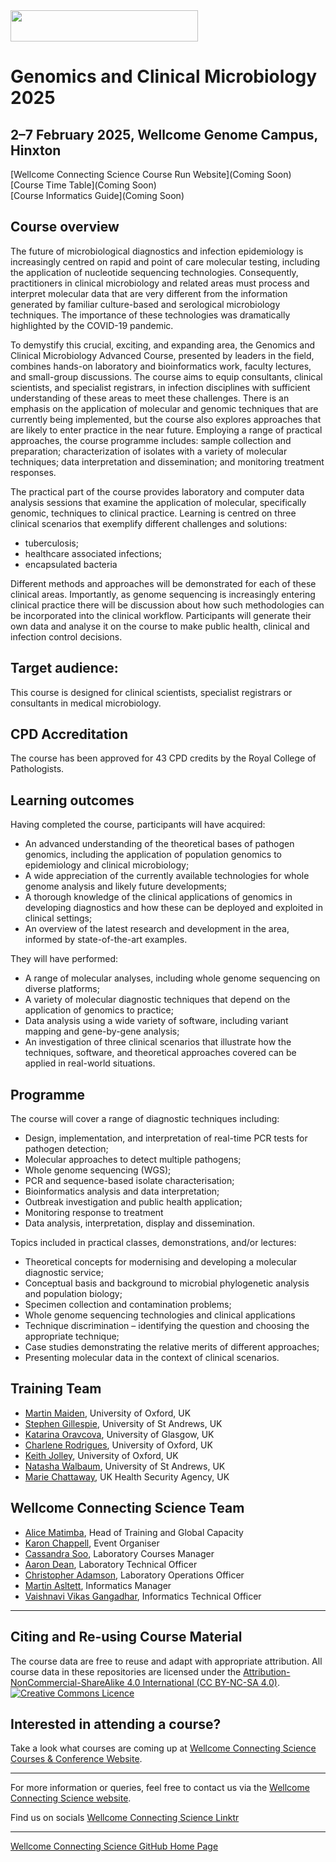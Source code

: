 
<img src="https://coursesandconferences.wellcomeconnectingscience.org/wp-content/themes/wcc_courses_and_conferences/dist/assets/svg/logo.svg" width="300" height="50"> 

# Genomics and Clinical Microbiology 2025

## 2–7 February 2025, Wellcome Genome Campus, Hinxton

[Wellcome Connecting Science Course Run Website](Coming Soon) <br /> 
[Course Time Table](Coming Soon) <br /> 
[Course Informatics Guide](Coming Soon)

## Course overview

The future of microbiological diagnostics and infection epidemiology is increasingly centred on rapid and point of care molecular testing, including the application of nucleotide sequencing technologies. Consequently, practitioners in clinical microbiology and related areas must process and interpret molecular data that are very different from the information generated by familiar culture-based and serological microbiology techniques.  The importance of these technologies was dramatically highlighted by the COVID-19 pandemic.

To demystify this crucial, exciting, and expanding area, the Genomics and Clinical Microbiology Advanced Course, presented by leaders in the field, combines hands-on laboratory and bioinformatics work, faculty lectures, and small-group discussions. The course aims to equip consultants, clinical scientists, and specialist registrars, in infection disciplines with sufficient understanding of these areas to meet these challenges. There is an emphasis on the application of molecular and genomic techniques that are currently being implemented, but the course also explores approaches that are likely to enter practice in the near future.  Employing a range of practical approaches, the course programme includes: sample collection and preparation; characterization of isolates with a variety of molecular techniques; data interpretation and dissemination; and monitoring treatment responses.

The practical part of the course provides laboratory and computer data analysis sessions that examine the application of molecular, specifically genomic, techniques to clinical practice.  Learning is centred on three clinical scenarios that exemplify different challenges and solutions:

  - tuberculosis;
  - healthcare associated infections;
  - encapsulated bacteria

Different methods and approaches will be demonstrated for each of these clinical areas.  Importantly, as genome sequencing is increasingly entering clinical practice there will be discussion about how such methodologies can be incorporated into the clinical workflow.  Participants will generate their own data and analyse it on the course to make public health, clinical and infection control decisions.

## Target audience: 
This course is designed for clinical scientists, specialist registrars or consultants in medical microbiology.

## CPD Accreditation
The course has been approved for 43 CPD credits by the Royal College of Pathologists.


## Learning outcomes

Having completed the course, participants will have acquired:

- An advanced understanding of the theoretical bases of pathogen genomics, including the application of population genomics to epidemiology and clinical microbiology;
- A wide appreciation of the currently available technologies for whole genome analysis and likely future developments;
- A thorough knowledge of the clinical applications of genomics in developing diagnostics and how these can be deployed and exploited in clinical settings;
- An overview of the latest research and development in the area, informed by state-of-the-art examples.

They will have performed:

- A range of molecular analyses, including whole genome sequencing on diverse platforms;
- A variety of molecular diagnostic techniques that depend on the application of genomics to practice;
- Data analysis using a wide variety of software, including variant mapping and gene-by-gene analysis;
- An investigation of three clinical scenarios that illustrate how the techniques, software, and theoretical approaches covered can be applied in real-world situations.

## Programme

The course will cover a range of diagnostic techniques including:

- Design, implementation, and interpretation of real-time PCR tests for pathogen detection;
- Molecular approaches to detect multiple pathogens;
- Whole genome sequencing (WGS);
- PCR and sequence-based isolate characterisation;
- Bioinformatics analysis and data interpretation;
- Outbreak investigation and public health application;
- Monitoring response to treatment
- Data analysis, interpretation, display and dissemination.

Topics included in practical classes, demonstrations, and/or lectures:

- Theoretical concepts for modernising and developing a molecular diagnostic service;
- Conceptual basis and background to microbial phylogenetic analysis and population biology;
- Specimen collection and contamination problems;
- Whole genome sequencing technologies and clinical applications
- Technique discrimination – identifying the question and choosing the appropriate technique;
- Case studies demonstrating the relative merits of different approaches;
- Presenting molecular data in the context of clinical scenarios.

## Training Team

- [Martin Maiden](https://www.zoo.ox.ac.uk/people/professor-martin-maiden), University of Oxford, UK
- [Stephen Gillespie](https://risweb.st-andrews.ac.uk/portal/en/persons/stephen-henry-gillespie%28ce4435fa-8cee-4e25-92fe-30f18dfec159%29.html), University of St Andrews, UK
- [Katarina Oravcova](https://www.gla.ac.uk/researchinstitutes/bahcm/staff/katarinaoravcova/), University of Glasgow, UK
- [Charlene Rodrigues](https://www.zoo.ox.ac.uk/people/charlene-rodrigues), University of Oxford, UK
- [Keith Jolley](https://www.biology.ox.ac.uk/people/dr-keith-jolley), University of Oxford, UK
- [Natasha Walbaum](https://www.st-andrews.ac.uk/medicine/people/), University of St Andrews, UK
- [Marie Chattaway](.), UK Health Security Agency, UK

## Wellcome Connecting Science Team
- [Alice Matimba](https://uk.linkedin.com/in/alice-matimba-8805177), Head of Training and Global Capacity
- [Karon Chappell](https://coursesandconferences.wellcomeconnectingscience.org/about-us/the-team/), Event Organiser
- [Cassandra Soo](https://uk.linkedin.com/in/cassandra-claire-soo-b3783277/ms?trk=people-guest_people_search-card), Laboratory Courses Manager
- [Aaron Dean](https://uk.linkedin.com/in/aaron-dean-5b5a21163), Laboratory Technical Officer
- [Christopher Adamson](https://www.wellcomeconnectingscience.org/person/adamson-chris/), Laboratory Operations Officer
- [Martin Asltett](https://coursesandconferences.wellcomeconnectingscience.org/about-us/the-team/), Informatics Manager
- [Vaishnavi Vikas Gangadhar](https://www.wellcomeconnectingscience.org/person/gangadhar-vaishnavi/), Informatics Technical Officer

******

## Citing and Re-using Course Material

The course data are free to reuse and adapt with appropriate attribution. All course data in these repositories are licensed under the <a rel="license" href="https://creativecommons.org/licenses/by-nc-sa/4.0/">Attribution-NonCommercial-ShareAlike 4.0 International (CC BY-NC-SA 4.0)</a>. <a rel="license" href="http://creativecommons.org/licenses/by/4.0/"><img alt="Creative Commons Licence" style="border-width:0" src="https://i.creativecommons.org/l/by-nc-sa/4.0/88x31.png" /></a><br /> 

## Interested in attending a course?

Take a look what courses are coming up at [Wellcome Connecting Science Courses & Conference Website](https://coursesandconferences.wellcomeconnectingscience.org/our-events/).

---

For more information or queries, feel free to contact us via the [Wellcome Connecting Science website](https://coursesandconferences.wellcomeconnectingscience.org).<br /> 


Find us on socials [Wellcome Connecting Science Linktr](https://linktr.ee/eventswcs)

---

[Wellcome Connecting Science GitHub Home Page](https://github.com/WCSCourses) <br /> 
